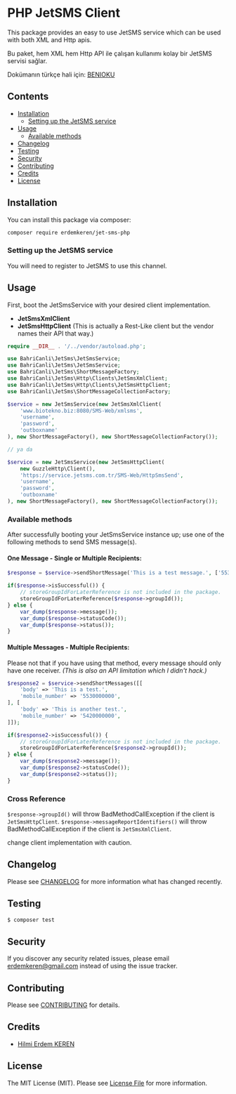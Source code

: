 # PHP JetSMS Client

This package provides an easy to use JetSMS service which can be used with both XML and Http apis.

Bu paket, hem XML hem Http API ile çalışan kullanımı kolay bir JetSMS servisi sağlar.

Dokümanın türkçe hali için: [BENIOKU](BENIOKU.md)

## Contents

- [Installation](#installation)
    - [Setting up the JetSMS service](#setting-up-the-jetsms-service)
- [Usage](#usage)
    - [Available methods](#available-methods)
- [Changelog](#changelog)
- [Testing](#testing)
- [Security](#security)
- [Contributing](#contributing)
- [Credits](#credits)
- [License](#license)

## Installation

You can install this package via composer:

``` bash
composer require erdemkeren/jet-sms-php
```

### Setting up the JetSMS service

You will need to register to JetSMS to use this channel.

## Usage

First, boot the JetSmsService with your desired client implementation.
- **JetSmsXmlClient**
- **JetSmsHttpClient** (This is actually a Rest-Like client but the vendor names their API that way.)

```php
require __DIR__ . '/../vendor/autoload.php';

use BahriCanli\JetSms\JetSmsService;
use BahriCanli\JetSms\JetSmsService;
use BahriCanli\JetSms\ShortMessageFactory;
use BahriCanli\JetSms\Http\Clients\JetSmsXmlClient;
use BahriCanli\JetSms\Http\Clients\JetSmsHttpClient;
use BahriCanli\JetSms\ShortMessageCollectionFactory;

$service = new JetSmsService(new JetSmsXmlClient(
    'www.biotekno.biz:8080/SMS-Web/xmlsms',
    'username',
    'password',
    'outboxname'
), new ShortMessageFactory(), new ShortMessageCollectionFactory());

// ya da

$service = new JetSmsService(new JetSmsHttpClient(
    new GuzzleHttp\Client(),
    'https://service.jetsms.com.tr/SMS-Web/HttpSmsSend',
    'username',
    'password',
    'outboxname'
), new ShortMessageFactory(), new ShortMessageCollectionFactory());
```

### Available methods

After successfully booting your JetSmsService instance up; use one of the following methods to send SMS message(s).

#### One Message - Single or Multiple Recipients:

```php
$response = $service->sendShortMessage('This is a test message.', ['5530000000', '5420000000']);

if($response->isSuccessful()) {
    // storeGroupIdForLaterReference is not included in the package.
    storeGroupIdForLaterReference($response->groupId());
} else {
    var_dump($response->message());
    var_dump($response->statusCode());
    var_dump($response->status());
}
```

#### Multiple Messages - Multiple Recipients:

Please not that if you have using that method, every message should only have one receiver. _(This is also an API limitation which I didn't hack.)_

```php
$response2 = $service->sendShortMessages([[
    'body' => 'This is a test.',
    'mobile_number' => '5530000000',
], [
    'body' => 'This is another test.',
    'mobile_number' => '5420000000',
]]);

if($response2->isSuccessful()) {
    // storeGroupIdForLaterReference is not included in the package.
    storeGroupIdForLaterReference($response2->groupId());
} else {
    var_dump($response2->message());
    var_dump($response2->statusCode());
    var_dump($response2->status());
}
```

### Cross Reference

`$response->groupId()` will throw BadMethodCallException if the client is `JetSmsHttpClient`.
`$response->messageReportIdentifiers()` will throw BadMethodCallException if the client is `JetSmsXmlClient`.

change client implementation with caution.

## Changelog

Please see [CHANGELOG](CHANGELOG.md) for more information what has changed recently.

## Testing

``` bash
$ composer test
```

## Security

If you discover any security related issues, please email erdemkeren@gmail.com instead of using the issue tracker.

## Contributing

Please see [CONTRIBUTING](CONTRIBUTING.md) for details.

## Credits

- [Hilmi Erdem KEREN](https://github.com/erdemkeren)

## License

The MIT License (MIT). Please see [License File](LICENSE.md) for more information.
